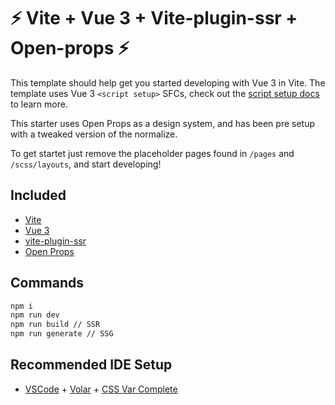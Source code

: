 # ⚡ Vite + Vue 3 + Vite-plugin-ssr + Open-props ⚡

This template should help get you started developing with Vue 3 in Vite. The template uses Vue 3 `<script setup>` SFCs, check out the [script setup docs](https://v3.vuejs.org/api/sfc-script-setup.html#sfc-script-setup) to learn more.

This starter uses Open Props as a design system, and has been pre setup with a tweaked version of the normalize.

To get startet just remove the placeholder pages found in `/pages` and `/scss/layouts`, and start developing!

## Included

- [Vite](https://vitejs.dev/guide/)
- [Vue 3](https://vuejs.org/guide/introduction.html)
- [vite-plugin-ssr](https://vite-plugin-ssr.com/)
- [Open Props](https://open-props.style/)

## Commands

```bash
npm i
npm run dev
npm run build // SSR
npm run generate // SSG
```

## Recommended IDE Setup

- [VSCode](https://code.visualstudio.com/) + [Volar](https://marketplace.visualstudio.com/items?itemName=johnsoncodehk.volar) + [CSS Var Complete](https://marketplace.visualstudio.com/items?itemName=phoenisx.cssvar)
